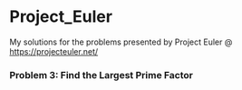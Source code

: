 # Project_Euler
My solutions for the problems presented by Project Euler @ https://projecteuler.net/

### Problem 3: Find the Largest Prime Factor